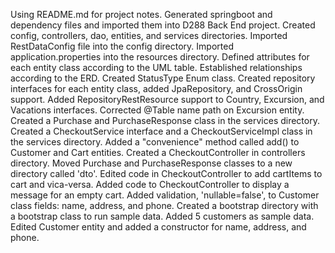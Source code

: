Using README.md for project notes.
Generated springboot and dependency files and imported them into D288 Back End project.
Created config, controllers, dao, entities, and services directories.
Imported RestDataConfig file into the config directory.
Imported application.properties into the resources directory.
Defined attributes for each entity class according to the UML table. Established relationships according to the ERD.
Created StatusType Enum class.
Created repository interfaces for each entity class, added JpaRepository, and CrossOrigin support.
Added RepositoryRestResource support to Country, Excursion, and Vacations interfaces.
Corrected @Table name path on Excursion entity.
Created a Purchase and PurchaseResponse class in the services directory.
Created a CheckoutService interface and a CheckoutServiceImpl class in the services directory.
Added a "convenience" method called add() to Customer and Cart entities.
Created a CheckoutController in controllers directory.
Moved Purchase and PurchaseResponse classes to a new directory called 'dto'.
Edited code in CheckoutController to add cartItems to cart and vica-versa.
Added code to CheckoutController to display a message for an empty cart.
Added validation, 'nullable=false', to Customer class fields: name, address, and phone.
Created a bootstrap directory with a bootstrap class to run sample data.
Added 5 customers as sample data.
Edited Customer entity and added a constructor for name, address, and phone.